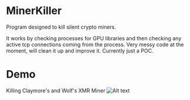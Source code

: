 # MinerKiller
Program designed to kill silent crypto miners.

It works by checking processes for GPU libraries and then checking any active tcp connections coming from the process.
Very messy code at the moment, will clean it up and improve it. Currently just a POC.


# Demo

Killing Claymore's and Wolf's XMR Miner
![Alt text](https://i.imgur.com/GGouMK8.png "Demo")

